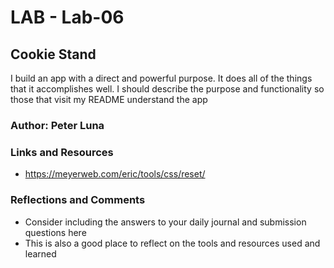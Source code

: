 # LAB - Lab-06

## Cookie Stand

I build an app with a direct and powerful purpose. It does all of the things that it accomplishes well. I should describe the purpose and functionality so those that visit my README understand the app

### Author: Peter Luna

### Links and Resources
* https://meyerweb.com/eric/tools/css/reset/

### Reflections and Comments
* Consider including the answers to your daily journal and submission questions here
* This is also a good place to reflect on the tools and resources used and learned